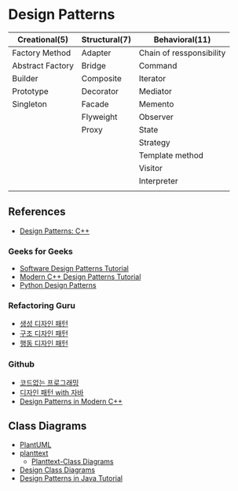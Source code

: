 # Design Patterns

|Creational(5)|Structural(7)|Behavioral(11)|
|---|---|---|
|Factory Method  |Adapter  |Chain of ressponsibility
|Abstract Factory|Bridge   |Command
|Builder         |Composite|Iterator
|Prototype       |Decorator|Mediator
|Singleton       |Facade   |Memento
|                |Flyweight|Observer
|                |Proxy    |State
|                |         |Strategy
|                |         |Template method
|                |         |Visitor
|                |         |Interpreter
|                |         |

## References

- [Design Patterns: C++](https://d-yong.tistory.com/tag/DesignPattern)

### Geeks for Geeks

- [Software Design Patterns Tutorial](https://www.geeksforgeeks.org/software-design-patterns/)
- [Modern C++ Design Patterns Tutorial](https://www.geeksforgeeks.org/modern-c-design-patterns-tutorial/)
- [Python Design Patterns](https://www.geeksforgeeks.org/python-design-patterns/)

### Refactoring Guru

- [생성 디자인 패턴](https://refactoring.guru/ko/design-patterns/creational-patterns)
- [구조 디자인 패턴](https://refactoring.guru/ko/design-patterns/structural-patterns)
- [행동 디자인 패턴](https://refactoring.guru/ko/design-patterns/behavioral-patterns)

### Github

- [코드없는 프로그래밍](https://github.com/NoCodeProgram/DesignPatterns)
- [디자인  패턴 with 자바](https://gitlab.com/easyspubjava/designpattern)
- [Design Patterns in Modern C++](https://github.com/Apress/design-patterns-in-modern-cpp)

## Class Diagrams

- [PlantUML](https://plantuml.com/ko/)
- [planttext](https://www.planttext.com/)
  - [Planttext-Class Diagrams](https://blog.planttext.com/2023/04/05/class-diagrams/)
- [Design Class Diagrams](https://sites.cs.ucsb.edu/~mikec/cs50/misc/Design_Class_Diagrams.htm)
- [Design Patterns in Java Tutorial](https://www.tutorialspoint.com/design_pattern/index.htm)
